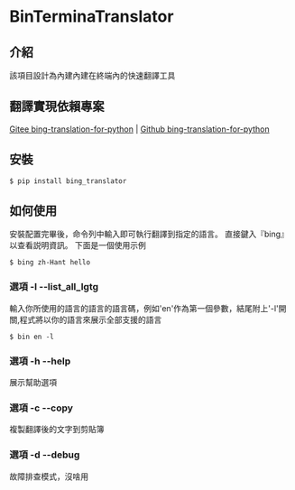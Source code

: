 # BinTerminaTranslator

## 介紹

該項目設計為內建內建在終端內的快速翻譯工具

## 翻譯實現依賴專案
[Gitee bing-translation-for-python][1] | [Github bing-translation-for-python][2]

## 安裝

    $ pip install bing_translator

## 如何使用

安裝配置完畢後，命令列中輸入即可執行翻譯到指定的語言。
直接鍵入『bing』以查看説明資訊。 下面是一個使用示例

    $ bing zh-Hant hello

### 選項 -l --list_all_lgtg
輸入你所使用的語言的語言的語言碼，例如'en'作為第一個參數，結尾附上'-l'開關,程式將以你的語言來展示全部支援的語言

    $ bin en -l

### 選項 -h --help

展示幫助選項

### 選項 -c --copy
複製翻譯後的文字到剪貼簿

### 選項 -d --debug
故障排查模式，沒啥用

<!-- Doc網站 -->

<!-- TODO bing-translation-for-python 專案位址 -->
<!-- Gitee -->
[1]:https://gitee.com/abchiyi/bing_translation_for_python

<!-- Github -->
[2]:https:......
